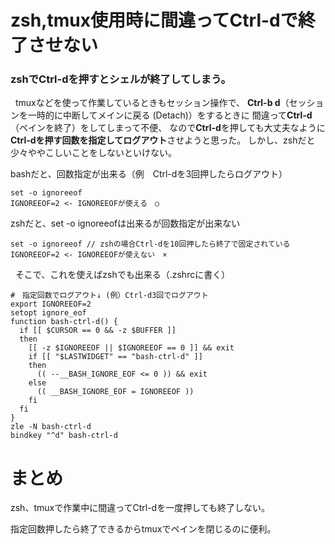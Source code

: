 # zsh,tmux使用時に間違ってCtrl-dで終了させない

### zshでCtrl-dを押すとシェルが終了してしまう。
&nbsp;
tmuxなどを使って作業しているときもセッション操作で、
**Ctrl-b d**（セッションを一時的に中断してメインに戻る (Detach)）をするときに
間違って**Ctrl-d**（ペインを終了）をしてしまって不便、
なので**Ctrl-d**を押しても大丈夫なように**Ctrl-dを押す回数を指定してログアウト**させようと思った。
しかし、zshだと少々ややこしいことをしないといけない。

bashだと、回数指定が出来る（例　Ctrl-dを3回押したらログアウト）
```
set -o ignoreeof
IGNOREEOF=2 <- IGNOREEOFが使える　○
```
zshだと、set -o ignoreeofは出来るが回数指定が出来ない
```
set -o ignoreeof // zshの場合Ctrl-dを10回押したら終了で固定されている
IGNOREEOF=2 <- IGNOREEOFが使えない　×
```
&nbsp;
そこで、これを使えばzshでも出来る（.zshrcに書く）
```
#　指定回数でログアウト↓ (例）Ctrl-d3回でログアウト
export IGNOREEOF=2
setopt ignore_eof
function bash-ctrl-d() {
  if [[ $CURSOR == 0 && -z $BUFFER ]]
  then
    [[ -z $IGNOREEOF || $IGNOREEOF == 0 ]] && exit
    if [[ "$LASTWIDGET" == "bash-ctrl-d" ]]
    then
      (( --__BASH_IGNORE_EOF <= 0 )) && exit
    else
      (( __BASH_IGNORE_EOF = IGNOREEOF ))
    fi
  fi
}
zle -N bash-ctrl-d
bindkey "^d" bash-ctrl-d
```
# まとめ
zsh、tmuxで作業中に間違ってCtrl-dを一度押しても終了しない。

指定回数押したら終了できるからtmuxでペインを閉じるのに便利。
